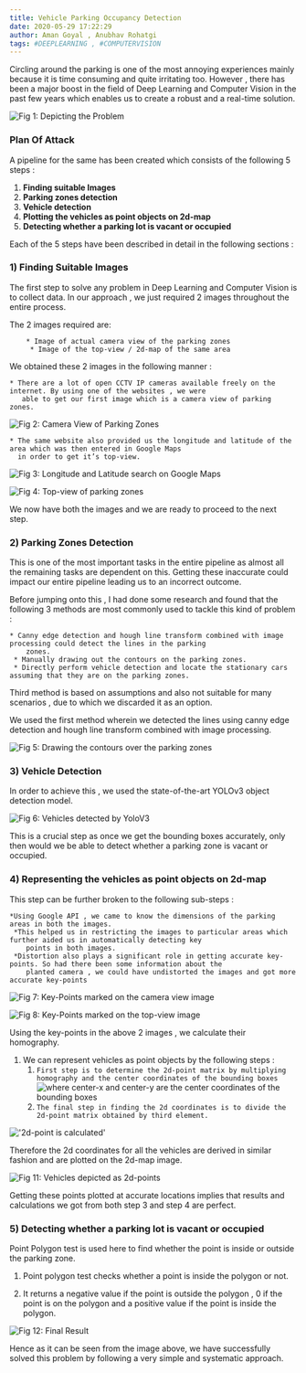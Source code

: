 ```yaml
---
title: Vehicle Parking Occupancy Detection
date: 2020-05-29 17:22:29
author: Aman Goyal , Anubhav Rohatgi
tags: #DEEPLEARNING , #COMPUTERVISION
---
```


Circling around the parking is one of the most annoying experiences mainly because it is time consuming and quite irritating too.
However , there has been a major boost in the field of Deep Learning and Computer Vision in the past few years which enables us to create a robust and a real-time solution.

![Fig 1: Depicting the Problem](20140103__bartpark31-1.jpg)

### Plan Of Attack

 A pipeline for the same has been created which consists of  the following 5 steps :


 1. **Finding suitable Images** 
 2. **Parking zones detection**
 3. **Vehicle detection**
 4. **Plotting the vehicles as point objects on 2d-map**
 5. **Detecting whether a parking lot is vacant or occupied** 

Each of the 5 steps have been described in detail in the following sections :

### 1) Finding Suitable Images

The first step to solve any problem in Deep Learning and Computer Vision is to collect data.
In our approach , we just required 2 images throughout the entire process.

The 2 images required are:

        * Image of actual camera view of the parking zones
         * Image of the top-view / 2d-map of the same area

We obtained these 2 images in the following manner :

	* There are a lot of open CCTV IP cameras available freely on the internet. By using one of the websites , we were 
	   able to get our first image which is a camera view of parking zones.

![Fig 2: Camera View of Parking Zones](2.png)

	* The same website also provided us the longitude and latitude of the area which was then entered in Google Maps 
	  in order to get it’s top-view.

![Fig 3: Longitude and Latitude search on Google Maps](3.png)

![Fig 4:  Top-view of parking zones](4.png)

We now have both the images and we are ready to proceed to the next step.

### 2) Parking Zones Detection

This is one of the most important tasks in the entire pipeline as almost all the remaining tasks are dependent on this. Getting these inaccurate could impact our entire pipeline leading us to an incorrect outcome.

Before jumping onto this , I had done some research and found that the following 3 methods are most commonly used to tackle this kind of problem :

	* Canny edge detection and hough line transform combined with image processing could detect the lines in the parking 
		zones.
	 * Manually drawing out the contours on the parking zones.
	 * Directly perform vehicle detection and locate the stationary cars assuming that they are on the parking zones.

Third method is based on assumptions and also not suitable for many scenarios , due to which we discarded it as an option.

We used the first method wherein we detected the lines using canny edge detection and hough line transform combined with image processing.

![Fig 5:  Drawing the contours over the parking zones](5.jpg)

### 3) Vehicle Detection

In order to achieve this , we used the state-of-the-art YOLOv3 object detection model.

![Fig 6:  Vehicles detected by YoloV3](6.jpg)

This is a crucial step as once we get the bounding boxes accurately, only  then would we be able to detect whether a parking zone is vacant or occupied.

### 4) Representing the vehicles as point objects on 2d-map

This step can be further broken to the following sub-steps :

	*Using Google API , we came to know the dimensions of the parking areas in both the images. 
	 *This helped us in restricting the images to particular areas which further aided us in automatically detecting key 
		points in both images.
	 *Distortion also plays a significant role in getting accurate key-points. So had there been some information about the 
		planted camera , we could have undistorted the images and got more accurate key-points 

![Fig 7:   Key-Points marked on the camera view image](7.jpg)

![Fig 8:   Key-Points marked on the top-view image](8.jpg)

Using the key-points in the above 2 images , we calculate their homography.

1. We can represent vehicles as point objects by the following steps  :
   1. `First step is to determine the 2d-point matrix by multiplying homography and the center coordinates of the bounding boxes`
![where center-x and center-y are the center coordinates of the bounding boxes](9.jpg)
   2. `The final step in finding the 2d coordinates is to divide the 2d-point matrix obtained by third element.`

!['2d-point is calculated'](10.png)

Therefore the 2d coordinates for all the vehicles are derived in similar fashion and are plotted on the 2d-map 
		image.

![Fig 11:   Vehicles depicted as 2d-points ](11.jpg)

Getting these points plotted at accurate locations implies that results and calculations we got from both step 3 
		and step 4 are perfect.

### 5) Detecting whether a parking lot is vacant or occupied

Point Polygon test is used here to find whether the point is inside or outside the parking zone.

1. Point polygon test checks whether a point is inside the polygon or not.

2. It returns a negative value if the point is outside the polygon , 0 if the point is on the polygon and a 
	positive value if the point is inside the polygon.

![Fig 12:   Final Result  ](12.jpg)

Hence as it can be seen from the image above, we have successfully solved this problem by following a very simple and systematic approach.


